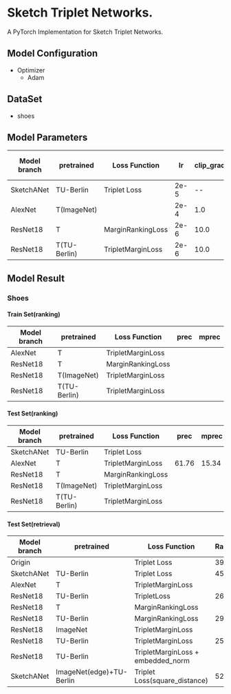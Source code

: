 # Sketch Triplet Networks.
   A PyTorch Implementation for Sketch Triplet Networks.
   
## Model Configuration
- Optimizer
   - Adam

## DataSet
- shoes

## Model Parameters
| Model branch | pretrained   | Loss Function     | lr   | clip_grad_norm(max_norm) | learning rate decay | weight_decay | Margin |
| ------------ | ------------ | ----------------- | ---- | ------------------------ | ------------------- | ------------ | ------ |
| SketchANet   | TU-Berlin    | Triplet Loss      | 2e-5 | --                       | 20                  | 0.0005       | 0.3    |
| AlexNet      | T(ImageNet)  |                   | 2e-4 | 1.0                      | 100                 | 0.0003       | 0.3    |
| ResNet18     | T            | MarginRankingLoss | 2e-6 | 10.0                     | 20                  | 0.05         | 0.3    |
| ResNet18     | T(TU-Berlin) | TripletMarginLoss | 2e-6 | 10.0                     | 20                  | 0.01         | 0.3    |

## Model Result
### Shoes
#### Train Set(ranking)
| Model branch | pretrained   | Loss Function     | prec | mprec |
| ------------ | ------------ | ----------------- | ---- | ----- |
| AlexNet      | T            | TripletMarginLoss |      |       |
| ResNet18     | T            | MarginRankingLoss |      |       |
| ResNet18     | T(ImageNet)  | TripletMarginLoss |      |       |
| ResNet18     | T(TU-Berlin) | TripletMarginLoss |      |       |

#### Test Set(ranking)
| Model branch | pretrained   | Loss Function     | prec  | mprec |
| ------------ | ------------ | ----------------- | ----- | ----- |
| SketchANet   | TU-Berlin    | Triplet Loss      |       |       |
| AlexNet      | T            | TripletMarginLoss | 61.76 | 15.34 |
| ResNet18     | T            | MarginRankingLoss |       |       |
| ResNet18     | T(ImageNet)  | TripletMarginLoss |       |       |
| ResNet18     | T(TU-Berlin) | TripletMarginLoss |       |       |

#### Test Set(retrieval)
| Model branch | pretrained               | Loss Function                     | Rank@1 | Rank@5 | Rank@10 | corr  |
| ------------ | ------------------------ | --------------------------------- | ------ | ------ | ------- | ----- |
| Origin       |                          | Triplet Loss                      | 39.13  | --     | 87.83   | 69.49 |
| SketchANet   | TU-Berlin                | Triplet Loss                      | 45.217 | 77.391 | 82.609  | 72.15 |
| AlexNet      | T                        | TripletMarginLoss                 |        |        |         |       |
| ResNet18     | TU-Berlin                | TripletLoss                       | 26.957 | 51.304 | 64.348  | 64.54 |
| ResNet18     | T                        | MarginRankingLoss                 |        |        |         |       |
| ResNet18     | TU-Berlin                | MarginRankingLoss                 | 29.565 | 50.435 | 69.565  | 64.21 |
| ResNet18     | ImageNet                 | TripletMarginLoss                 |        |        |         |       |
| ResNet18     | TU-Berlin                | TripletMarginLoss                 | 25.217 | 53.043 | 65.217  | 64.79 |
| ResNet18     | TU-Berlin                | TripletMarginLoss + embedded_norm |        |        |         |       |
| SketchANet   | ImageNet(edge)+TU-Berlin | Triplet Loss(square_distance)     | 52.174 |        | 92.174  |       |
